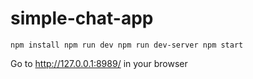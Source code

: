 # simple-chat-app
`npm install
npm run dev
npm run dev-server
npm start`

Go to http://127.0.0.1:8989/ in your browser

